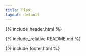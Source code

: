 ```yaml
---
title: Plex
layout: default
---
```


{% include header.html %}

{% include_relative README.md %}

{% include footer.html %}
